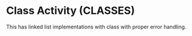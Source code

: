 # Class Activity (CLASSES)

This has linked list implementations with class with proper error handling. 
